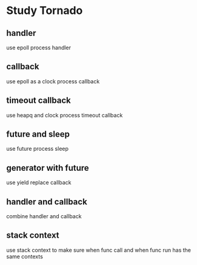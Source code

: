 Study Tornado
=============

handler
-------

use epoll process handler

callback
--------

use epoll as a clock process callback

timeout callback
----------------

use heapq and clock process timeout callback

future and sleep
----------------

use future process sleep

generator with future
---------------------

use yield replace callback

handler and callback
--------------------

combine handler and callback

stack context
-------------

use stack context to make sure when func call and when func run has the same contexts

